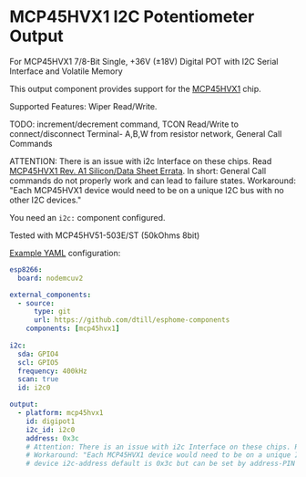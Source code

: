 # MCP45HVX1 I2C Potentiometer Output

For MCP45HVX1 7/8-Bit Single, +36V (±18V) Digital POT with I2C Serial Interface and Volatile Memory

This output component provides support for the [MCP45HVX1](https://ww1.microchip.com/downloads/en/DeviceDoc/20005304A.pdf) chip.

Supported Features: Wiper Read/Write. 

TODO: increment/decrement command, TCON Read/Write to connect/disconnect Terminal- A,B,W from resistor network, General Call Commands


ATTENTION: There is an issue with i2c Interface on these chips. Read [MCP45HVX1 Rev. A1 Silicon/Data Sheet Errata](https://ww1.microchip.com/downloads/aemDocuments/documents/OTH/ProductDocuments/Errata/80000649B.pdf).
In short: General Call commands do not properly work and can lead to failure states.
Workaround: "Each MCP45HVX1 device would need to be on a unique I2C bus with no other I2C devices."

You need an `i2c:` component configured.

Tested with MCP45HV51-503E/ST (50kOhms 8bit) 

[Example YAML](../../example_mcp45hvx1.yaml) configuration:
```yaml
esp8266:
  board: nodemcuv2

external_components:
  - source:
      type: git
      url: https://github.com/dtill/esphome-components
    components: [mcp45hvx1]
    
i2c:
  sda: GPIO4
  scl: GPIO5
  frequency: 400kHz
  scan: true
  id: i2c0

output:
  - platform: mcp45hvx1  
    id: digipot1
    i2c_id: i2c0
    address: 0x3c
    # Attention: There is an issue with i2c Interface on these chips. Rever to https://ww1.microchip.com/downloads/aemDocuments/documents/OTH/ProductDocuments/Errata/80000649B.pdf for more details.
    # Workaround: "Each MCP45HVX1 device would need to be on a unique I2C bus with no other I2C devices."
    # device i2c-address default is 0x3c but can be set by address-PIN A0 (5) and A1 (3) to 0x3d, 0x3e and 0x3f
```